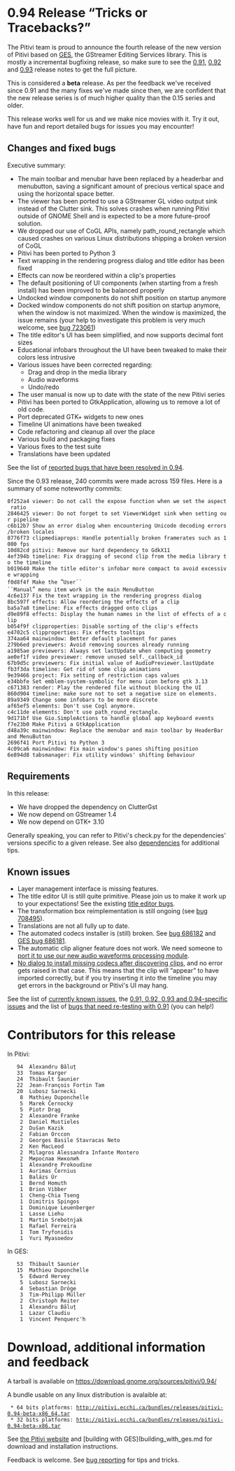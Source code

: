# 0.94 Release “Tricks or Tracebacks?”

The Pitivi team is proud to announce the fourth release of the new
version of Pitivi based on [GES](GES.md), the GStreamer Editing
Services library. This is mostly a incremental bugfixing release, so
make sure to see the [0.91](releases/0.91.md), [0.92](releases/0.92.md)
and [0.93](releases/0.93.md) release notes to get the full picture.

This is considered a **beta** release. As per the feedback we've
received since 0.91 and the many fixes we've made since then, we are
confident that the new release series is of much higher quality than the
0.15 series and older.

This release works well for us and we make nice movies with it. Try it
out, have fun and report detailed bugs for issues you may encounter!

## Changes and fixed bugs

Executive summary:

-   The main toolbar and menubar have been replaced by a headerbar and
    menubutton, saving a significant amount of precious vertical space
    and using the horizontal space better.
-   The viewer has been ported to use a GStreamer GL video output sink
    instead of the Clutter sink. This solves crashes when running Pitivi
    outside of GNOME Shell and is expected to be a more future-proof
    solution.
-   We dropped our use of CoGL APIs, namely path\_round\_rectangle which
    caused crashes on various Linux distributions shipping a broken
    version of CoGL
-   Pitivi has been ported to Python 3
-   Text wrapping in the rendering progress dialog and title editor has
    been fixed
-   Effects can now be reordered within a clip's properties
-   The default positioning of UI components (when starting from a fresh
    install) has been improved to be balanced properly
-   Undocked window components do not shift position on startup anymore
-   Docked window components do not shift position on startup anymore,
    when the window is not maximized. When the window is maximized, the
    issue remains (your help to investigate this problem is very much
    welcome, see [bug
    723061](https://bugzilla.gnome.org/show_bug.cgi?id=723061))
-   The title editor's UI has been simplified, and now supports decimal
    font sizes
-   Educational infobars throughout the UI have been tweaked to make
    their colors less intrusive
-   Various issues have been corrected regarding:
    -   Drag and drop in the media library
    -   Audio waveforms
    -   Undo/redo
-   The user manual is now up to date with the state of the new Pitivi
    series
-   Pitivi has been ported to GtkApplication, allowing us to remove a
    lot of old code.
-   Port deprecated GTK+ widgets to new ones
-   Timeline UI animations have been tweaked
-   Code refactoring and cleanup all over the place
-   Various build and packaging fixes
-   Various fixes to the test suite
-   Translations have been updated

See the list of [reported bugs that have been resolved in
0.94](https://bugzilla.gnome.org/buglist.cgi?product=pitivi;target_milestone=0.94).

Since the 0.93 release, 240 commits were made across 159 files. Here is
a summary of some noteworthy commits:

`8f252a4 viewer: Do not call the expose function when we set the aspect ratio`\
`2846425 viewer: Do not forget to set ViewerWidget sink when setting our pipeline`\
`c6b12b7 Show an error dialog when encountering Unicode decoding errors/broken locales`\
`8776f73 clipmediaprops: Handle potentially broken framerates such as 1000 fps`\
`10d82cd pitivi: Remove our hard dependency to GdkX11`\
`4ef394b timeline: Fix dragging of second clip from the media library to the timeline`\
`b019640 Make the title editor's infobar more compact to avoid excessive wrapping`\
`f0d8f4f Make the `“`User`` ``Manual`”` menu item work in the main MenuButton`\
`4c6e137 Fix the text wrapping in the rendering progress dialog`\
`8bc597f effects: Allow reordering the effects of a clip`\
`ba5a7a8 timeline: Fix effects dragged onto clips`\
`d9e89f8 effects: Display the human names in the list of effects of a clip`\
`b054f9f clipproperties: Disable sorting of the clip's effects`\
`e4702c5 clipproperties: Fix effects tooltips`\
`374aa64 mainwindow: Better default placement for panes`\
`279b6ed previewers: Avoid removing sources already running`\
`a1985ae previewers: Always set lastUpdate when computing geometry`\
`ae0ef1f video previewer: remove unused self._callback_id`\
`67b9d5c previewers: Fix initial value of AudioPreviewer.lastUpdate`\
`fb3f3da timeline: Get rid of some clip animations`\
`9e39466 project: Fix setting of restriction caps values`\
`e34bbfe Set emblem-system-symbolic for menu icon before gtk 3.13`\
`c671383 render: Play the rendered file without blocking the UI`\
`860d904 timeline: make sure not to set a negative size on elements.`\
`89a9349 Change some infobars to be more discrete`\
`af65ef5 elements: Don't use Cogl anymore.`\
`c4c11de elements: Don't use path_round_rectangle.`\
`9d171bf Use Gio.SimpleActions to handle global app keyboard events`\
`f7e23b0 Make Pitivi a GtkApplication`\
`d48a39c mainwindow: Replace the menubar and main toolbar by HeaderBar and MenuButton`\
`2696f41 Port Pitivi to Python 3`\
`4c09ca6 mainwindow: Fix main window's panes shifting position`\
`6e894d8 tabsmanager: Fix utility windows' shifting behaviour`

## Requirements

In this release:

-   We have dropped the dependency on ClutterGst
-   We now depend on GStreamer 1.4
-   We now depend on GTK+ 3.10

Generally speaking, you can refer to Pitivi's check.py for the
dependencies' versions specific to a given release. See also
[dependencies](Dependencies.md) for additional tips.

## Known issues

-   Layer management interface is missing features.
-   The title editor UI is still quite primitive. Please join us to make
    it work up to your expectations! See the existing [title editor
    bugs](https://bugzilla.gnome.org/buglist.cgi?product=pitivi&bug_status=UNCONFIRMED&bug_status=NEW&bug_status=ASSIGNED&bug_status=REOPENED&component=Title%20editor).
-   The transformation box reimplementation is still ongoing (see [bug
    708495](https://bugzilla.gnome.org/show_bug.cgi?id=708495)).
-   Translations are not all fully up to date.
-   The automated codecs installer is (still) broken. See [bug
    686182](https://bugzilla.gnome.org/show_bug.cgi?id=686182) and [GES
    bug 686181](https://bugzilla.gnome.org/show_bug.cgi?id=686181).
-   The automatic clip aligner feature does not work. We need someone to
    [port it to use our new audio waveforms processing
    module](https://bugzilla.gnome.org/show_bug.cgi?id=708401).
-   [No dialog to install missing codecs after discovering
    clips](https://bugzilla.gnome.org/show_bug.cgi?id=686182), and no
    error gets raised in that case. This means that the clip will
    “appear” to have imported correctly, but if you try inserting it
    into the timeline you may get errors in the background or Pitivi's
    UI may hang.

See the list of [currently known
issues](https://bugzilla.gnome.org/buglist.cgi?query_format=advanced;bug_severity=blocker;bug_severity=critical;bug_severity=major;bug_severity=normal;bug_severity=minor;bug_severity=trivial;bug_status=NEW;bug_status=ASSIGNED;bug_status=REOPENED;product=pitivi),
the [0.91, 0.92, 0.93 and 0.94-specific
issues](https://bugzilla.gnome.org/buglist.cgi?query_format=advanced&version=0.91&version=0.92&version=0.93&version=0.94&resolution=---&product=pitivi)
and the list of [bugs that need re-testing with
0.91](https://bugzilla.gnome.org/buglist.cgi?query_format=advanced;bug_status=NEEDINFO;target_milestone=0.91;product=pitivi)
(you can help!)

# Contributors for this release

In Pitivi:

`   94  Alexandru Băluț`\
`   33  Tomas Karger`\
`   24  Thibault Saunier`\
`   22  Jean-François Fortin Tam`\
`   20  Lubosz Sarnecki`\
`    8  Mathieu Duponchelle`\
`    5  Marek Černocký`\
`    5  Piotr Drąg`\
`    2  Alexandre Franke`\
`    2  Daniel Mustieles`\
`    2  Dušan Kazik`\
`    2  Fabian Orccon`\
`    2  Georges Basile Stavracas Neto`\
`    2  Ken MacLeod`\
`    2  Milagros Alessandra Infante Montero`\
`    2  Мирослав Николић`\
`    1  Alexandre Prokoudine`\
`    1  Aurimas Černius`\
`    1  Balázs Úr`\
`    1  Bernd Homuth`\
`    1  Brion Vibber`\
`    1  Cheng-Chia Tseng`\
`    1  Dimitris Spingos`\
`    1  Dominique Leuenberger`\
`    1  Lasse Liehu`\
`    1  Martin Srebotnjak`\
`    1  Rafael Ferreira`\
`    1  Tom Tryfonidis`\
`    1  Yuri Myasoedov`

In GES:

`   53  Thibault Saunier`\
`   15  Mathieu Duponchelle`\
`    5  Edward Hervey`\
`    5  Lubosz Sarnecki`\
`    4  Sebastian Dröge`\
`    3  Tim-Philipp Müller`\
`    2  Christoph Reiter`\
`    1  Alexandru Băluț`\
`    1  Lazar Claudiu`\
`    1  Vincent Penquerc'h`

# Download, additional information and feedback

A tarball is available on
<https://download.gnome.org/sources/pitivi/0.94/>

A bundle usable on any linux distribution is avalaible at:

` * 64 bits platforms: `[`http://pitivi.ecchi.ca/bundles/releases/pitivi-0.94-beta-x86_64.tar`](http://pitivi.ecchi.ca/bundles/releases/pitivi-0.94-beta-x86_64.tar)\
` * 32 bits platforms: `[`http://pitivi.ecchi.ca/bundles/releases/pitivi-0.94-beta-x86.tar`](http://pitivi.ecchi.ca/bundles/releases/pitivi-0.94-beta-x86.tar)

See [the Pitivi website](http://www.pitivi.org) and [building with
GES](building_with_ges.md for download and installation
instructions.

Feedback is welcome. See [bug reporting](Bug_reporting.md) for
tips and tricks.
